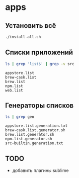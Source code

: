 # apps

## Установить всё
```sh
./install-all.sh
```

## Списки приложений
```sh
ls | grep 'list$' | grep -v src
```
```
appstore.list
brew-cask.list
brew.list
npm.list
web.list
```

## Генераторы списков
```sh
ls | grep gen
```
```
appstore.list.generation.txt
brew-cask.list.generator.sh
brew.list.generator.sh
npm.list.generator.sh
src-builtin.generation.txt
```

## TODO
* добавить плагины sublime
